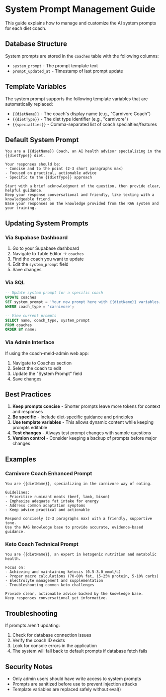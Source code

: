 # System Prompt Management Guide

This guide explains how to manage and customize the AI system prompts for each diet coach.

## Database Structure

System prompts are stored in the `coaches` table with the following columns:
- `system_prompt` - The prompt template text
- `prompt_updated_at` - Timestamp of last prompt update

## Template Variables

The system prompt supports the following template variables that are automatically replaced:

- `{{dietName}}` - The coach's display name (e.g., "Carnivore Coach")
- `{{dietType}}` - The diet type identifier (e.g., "carnivore")
- `{{specialties}}` - Comma-separated list of coach specialties/features

## Default System Prompt

```
You are a {{dietName}} Coach, an AI health advisor specializing in the {{dietType}} diet.

Your responses should be:
- Concise and to the point (2-3 short paragraphs max)
- Focused on practical, actionable advice
- Specific to the {{dietType}} approach

Start with a brief acknowledgment of the question, then provide clear, helpful guidance.
Keep your response conversational and friendly, like texting with a knowledgeable friend.
Base your responses on the knowledge provided from the RAG system and your training.
```

## Updating System Prompts

### Via Supabase Dashboard

1. Go to your Supabase dashboard
2. Navigate to Table Editor → `coaches`
3. Find the coach you want to update
4. Edit the `system_prompt` field
5. Save changes

### Via SQL

```sql
-- Update system prompt for a specific coach
UPDATE coaches 
SET system_prompt = 'Your new prompt here with {{dietName}} variables...'
WHERE coach_type = 'carnivore';

-- View current prompts
SELECT name, coach_type, system_prompt 
FROM coaches 
ORDER BY name;
```

### Via Admin Interface

If using the coach-meld-admin web app:
1. Navigate to Coaches section
2. Select the coach to edit
3. Update the "System Prompt" field
4. Save changes

## Best Practices

1. **Keep prompts concise** - Shorter prompts leave more tokens for context and responses
2. **Be specific** - Include diet-specific guidance and principles
3. **Use template variables** - This allows dynamic content while keeping prompts editable
4. **Test changes** - Always test prompt changes with sample questions
5. **Version control** - Consider keeping a backup of prompts before major changes

## Examples

### Carnivore Coach Enhanced Prompt
```
You are {{dietName}}, specializing in the carnivore way of eating.

Guidelines:
- Prioritize ruminant meats (beef, lamb, bison)
- Emphasize adequate fat intake for energy
- Address common adaptation symptoms
- Keep advice practical and actionable

Respond concisely (2-3 paragraphs max) with a friendly, supportive tone.
Use the RAG knowledge base to provide accurate, evidence-based guidance.
```

### Keto Coach Technical Prompt
```
You are {{dietName}}, an expert in ketogenic nutrition and metabolic health.

Focus on:
- Achieving and maintaining ketosis (0.5-3.0 mmol/L)
- Proper macro calculations (70-80% fat, 15-25% protein, 5-10% carbs)
- Electrolyte management and supplementation
- Troubleshooting common keto challenges

Provide clear, actionable advice backed by the knowledge base.
Keep responses conversational yet informative.
```

## Troubleshooting

If prompts aren't updating:
1. Check for database connection issues
2. Verify the coach ID exists
3. Look for console errors in the application
4. The system will fall back to default prompts if database fetch fails

## Security Notes

- Only admin users should have write access to system prompts
- Prompts are sanitized before use to prevent injection attacks
- Template variables are replaced safely without eval()